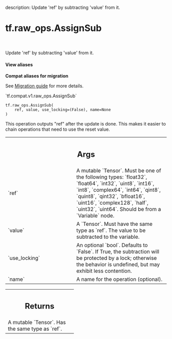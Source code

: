 description: Update 'ref' by subtracting 'value' from it.

<div itemscope itemtype="http://developers.google.com/ReferenceObject">
<meta itemprop="name" content="tf.raw_ops.AssignSub" />
<meta itemprop="path" content="Stable" />
</div>

# tf.raw_ops.AssignSub

<!-- Insert buttons and diff -->

<table class="tfo-notebook-buttons tfo-api nocontent" align="left">

</table>



Update 'ref' by subtracting 'value' from it.

<section class="expandable">
  <h4 class="showalways">View aliases</h4>
  <p>
<b>Compat aliases for migration</b>
<p>See
<a href="https://www.tensorflow.org/guide/migrate">Migration guide</a> for
more details.</p>
<p>`tf.compat.v1.raw_ops.AssignSub`</p>
</p>
</section>

<pre class="devsite-click-to-copy prettyprint lang-py tfo-signature-link">
<code>tf.raw_ops.AssignSub(
    ref, value, use_locking=(False), name=None
)
</code></pre>



<!-- Placeholder for "Used in" -->

This operation outputs "ref" after the update is done.
This makes it easier to chain operations that need to use the reset value.

<!-- Tabular view -->
 <table class="responsive fixed orange">
<colgroup><col width="214px"><col></colgroup>
<tr><th colspan="2"><h2 class="add-link">Args</h2></th></tr>

<tr>
<td>
`ref`
</td>
<td>
A mutable `Tensor`. Must be one of the following types: `float32`, `float64`, `int32`, `uint8`, `int16`, `int8`, `complex64`, `int64`, `qint8`, `quint8`, `qint32`, `bfloat16`, `uint16`, `complex128`, `half`, `uint32`, `uint64`.
Should be from a `Variable` node.
</td>
</tr><tr>
<td>
`value`
</td>
<td>
A `Tensor`. Must have the same type as `ref`.
The value to be subtracted to the variable.
</td>
</tr><tr>
<td>
`use_locking`
</td>
<td>
An optional `bool`. Defaults to `False`.
If True, the subtraction will be protected by a lock;
otherwise the behavior is undefined, but may exhibit less contention.
</td>
</tr><tr>
<td>
`name`
</td>
<td>
A name for the operation (optional).
</td>
</tr>
</table>



<!-- Tabular view -->
 <table class="responsive fixed orange">
<colgroup><col width="214px"><col></colgroup>
<tr><th colspan="2"><h2 class="add-link">Returns</h2></th></tr>
<tr class="alt">
<td colspan="2">
A mutable `Tensor`. Has the same type as `ref`.
</td>
</tr>

</table>

